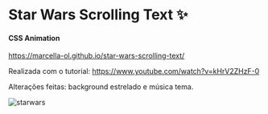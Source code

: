 # Star Wars Scrolling Text :sparkles:

#### CSS Animation

https://marcella-ol.github.io/star-wars-scrolling-text/

Realizada com o tutorial: https://www.youtube.com/watch?v=kHrV2ZHzF-0

Alterações feitas: background estrelado e música tema.


![starwars](https://user-images.githubusercontent.com/73860240/100612726-3229b280-32f2-11eb-8158-77cbbe7b4a18.png)
